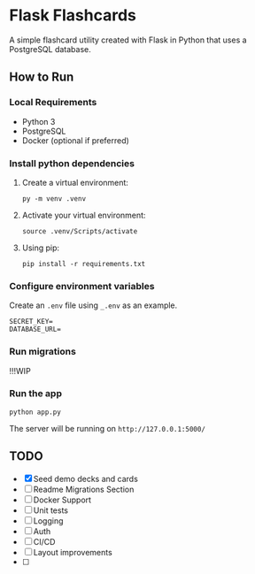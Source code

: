 # Flask Flashcards

A simple flashcard utility created with Flask in Python that uses a PostgreSQL database. 

## How to Run

### Local Requirements

- Python 3
- PostgreSQL
- Docker (optional if preferred)

### Install python dependencies

1. Create a virtual environment:

    ```
    py -m venv .venv
    ```

2. Activate your virtual environment:

    ```
    source .venv/Scripts/activate
    ```

3. Using pip:

    ```
    pip install -r requirements.txt
    ```

### Configure environment variables

Create an `.env` file using `_.env` as an example.

```
SECRET_KEY=
DATABASE_URL=
```

### Run migrations

!!!WIP

### Run the app

```
python app.py
```

The server will be running on `http://127.0.0.1:5000/`

## TODO

- [x] Seed demo decks and cards
- [ ] Readme Migrations Section
- [ ] Docker Support
- [ ] Unit tests
- [ ] Logging
- [ ] Auth
- [ ] CI/CD
- [ ] Layout improvements
- [ ] 